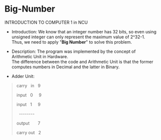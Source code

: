 # Big-Number
INTRODUCTION TO COMPUTER 1 in NCU
- Introduction: We know that an integer number has 32 bits, so even using unsigned integer can only represent the maximum value of 2^32-1. Thus, we need to apply "**Big Number**" to solve this problem.

- Description: The program was implemented by the concept of Arithmetic Unit in Hardware.  <br />
 The difference between the code and Arithmetic Unit is that the former computes numbers in Decimal and the latter in Binary.

- Adder Unit:
> <p>carry &nbsp in &nbsp	 9  <p/> 
> <p>input &nbsp 0  &nbsp &nbsp	 9  <p/>
> <p>input &nbsp 1  &nbsp &nbsp  9  <p/>
> <p>&nbsp                 -------- <p/>
> <p>output &nbsp &nbsp &nbsp    7  <p/>
> <p>carry out &nbsp             2  <p/>
